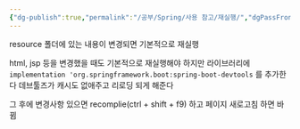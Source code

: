 ```yaml
---
{"dg-publish":true,"permalink":"/공부/Spring/사용 참고/재실행/","dgPassFrontmatter":true}
---
```


resource 폴더에 있는 내용이 변경되면 기본적으로 재실행

html, jsp 등을 변경했을 때도 기본적으로 재실행해야 하지만
라이브러리에
`implementation 'org.springframework.boot:spring-boot-devtools`
를 추가한다
데브툴즈가 캐시도 없애주고 리로딩 되게 해준다

그 후에 변경사항 있으면 recomplie(ctrl + shift + f9) 하고 페이지 새로고침 하면 바뀜
